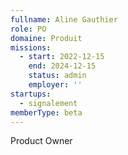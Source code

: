 ```yaml
---
fullname: Aline Gauthier
role: PO
domaine: Produit
missions:
  - start: 2022-12-15
    end: 2024-12-15
    status: admin
    employer: ''
startups:
  - signalement
memberType: beta
---
```


Product Owner
